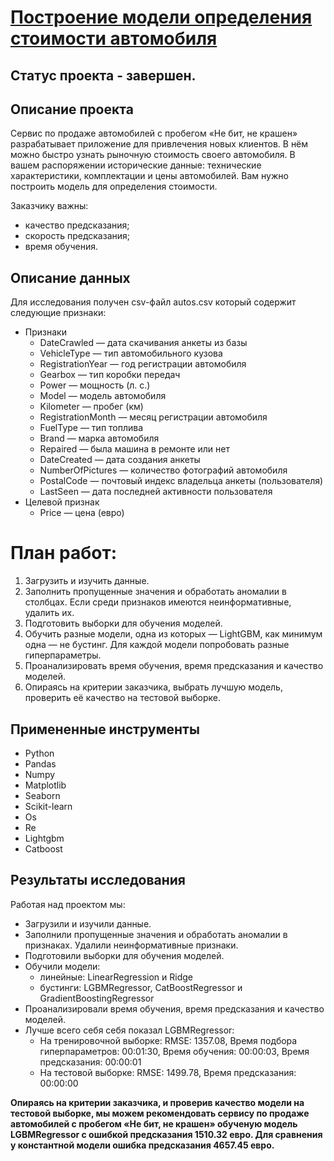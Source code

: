 # [Построение модели определения стоимости автомобиля](https://github.com/Urchien/Yandex_Practicum/blob/main/11.%20%D0%9F%D0%BE%D1%81%D1%82%D1%80%D0%BE%D0%B5%D0%BD%D0%B8%D0%B5%20%D0%BC%D0%BE%D0%B4%D0%B5%D0%BB%D0%B8%20%D0%BE%D0%BF%D1%80%D0%B5%D0%B4%D0%B5%D0%BB%D0%B5%D0%BD%D0%B8%D1%8F%20%D1%81%D1%82%D0%BE%D0%B8%D0%BC%D0%BE%D1%81%D1%82%D0%B8%20%D0%B0%D0%B2%D1%82%D0%BE%D0%BC%D0%BE%D0%B1%D0%B8%D0%BB%D1%8F/Determining_the_cost_of_cars.ipynb)

## Статус проекта - завершен.

## Описание проекта

Сервис по продаже автомобилей с пробегом «Не бит, не крашен» разрабатывает приложение для привлечения новых клиентов. В нём можно быстро узнать рыночную стоимость своего автомобиля. В вашем распоряжении исторические данные: технические характеристики, комплектации и цены автомобилей. Вам нужно построить модель для определения стоимости. 

Заказчику важны:

- качество предсказания;
- скорость предсказания;
- время обучения.

## Описание данных 

Для исследования получен csv-файл autos.csv который содержит следующие признаки:

- Признаки
    - DateCrawled — дата скачивания анкеты из базы
    - VehicleType — тип автомобильного кузова
    - RegistrationYear — год регистрации автомобиля
    - Gearbox — тип коробки передач
    - Power — мощность (л. с.)
    - Model — модель автомобиля
    - Kilometer — пробег (км)
    - RegistrationMonth — месяц регистрации автомобиля
    - FuelType — тип топлива
    - Brand — марка автомобиля
    - Repaired — была машина в ремонте или нет
    - DateCreated — дата создания анкеты
    - NumberOfPictures — количество фотографий автомобиля
    - PostalCode — почтовый индекс владельца анкеты (пользователя)
    - LastSeen — дата последней активности пользователя
- Целевой признак
    - Price — цена (евро)

# План работ:

1. Загрузить и изучить данные. 
2. Заполнить пропущенные значения и обработать аномалии в столбцах. Если среди признаков имеются неинформативные, удалить их.
2. Подготовить выборки для обучения моделей.
4. Обучить разные модели, одна из которых — LightGBM, как минимум одна — не бустинг. Для каждой модели попробовать разные гиперпараметры.
5. Проанализировать время обучения, время предсказания и качество моделей.
6. Опираясь на критерии заказчика, выбрать лучшую модель, проверить её качество на тестовой выборке.

## Примененные инструменты

- Python
- Pandas
- Numpy
- Matplotlib
- Seaborn
- Scikit-learn
- Os
- Re
- Lightgbm
- Catboost

## Результаты исследования

Работая над проектом мы:
- Загрузили и изучили данные.
- Заполнили пропущенные значения и обработать аномалии в признаках. Удалили неинформативные признаки.
- Подготовили выборки для обучения моделей.
- Обучили модели:
    - линейные: LinearRegression и Ridge
    - бустинги: LGBMRegressor, CatBoostRegressor и GradientBoostingRegressor
- Проанализировали время обучения, время предсказания и качество моделей.
- Лучше всего себя себя показал LGBMRegressor:
    - На тренировочной выборке: RMSE: 1357.08, Время подбора гиперпараметров: 00:01:30, Время обучения: 00:00:03, Время предсказания: 00:00:01
    - На тестовой выборке: RMSE: 1499.78, Время предсказания: 00:00:00

**Опираясь на критерии заказчика, и проверив качество модели на тестовой выборке, мы можем рекомендовать сервису по продаже автомобилей с пробегом «Не бит, не крашен» обученую модель LGBMRegressor с ошибкой предсказания 1510.32 евро. Для сравнения у константной модели ошибка предсказания 4657.45 евро.**
